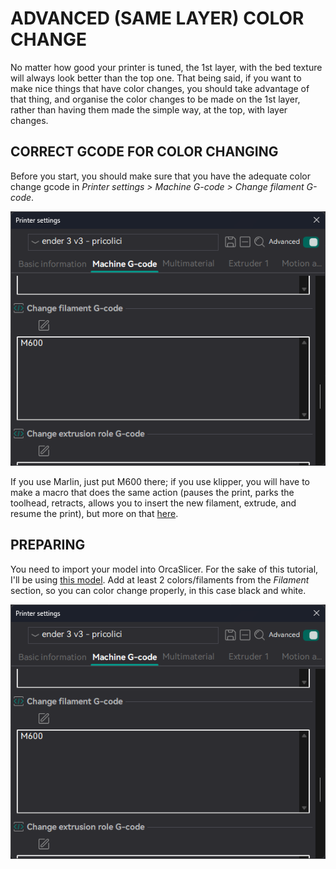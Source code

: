 # ADVANCED (SAME LAYER) COLOR CHANGE

No matter how good your printer is tuned, the 1st layer, with the bed texture will always look better than the top one. 
That being said, if you want to make nice things that have color changes, you should take advantage of that thing, and organise the color changes to be made on the 1st layer, rather than having them made the simple way, at the top, with layer changes. 

## CORRECT GCODE FOR COLOR CHANGING

Before you start, you should make sure that you have the adequate color change gcode in _Printer settings > Machine G-code > Change filament G-code_.

![alt text](https://github.com/Klipperboi/color-change/blob/main/assets/m600.png)

If you use Marlin, just put M600 there; if you use klipper, you will have to make a macro that does the same action (pauses the print, parks the toolhead, retracts, allows you to insert the new filament, extrude, and resume the print), but more on that [here](https://github.com/Klipperboi/klipper_se/blob/main/macro.cfg).

## PREPARING

You need to import your model into OrcaSlicer. For the sake of this tutorial, I'll be using [this model](https://www.printables.com/model/914446-rammstein-keychain). Add at least 2 colors/filaments from the *Filament* section, so you can color change properly, in this case black and white.

![alt text](https://github.com/Klipperboi/color-change/blob/main/assets/m600.png)
